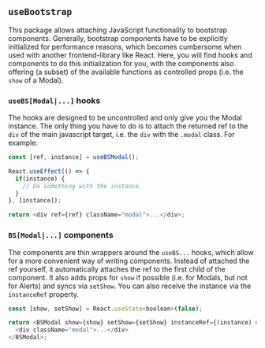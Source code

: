 ## `useBootstrap`
This package allows attaching JavaScript functionality to bootstrap components. Generally, bootstrap components have to be explicitly initialized for performance reasons, which becomes cumbersome when used with another frontend-library like React. Here, you will find hooks and components to do this initialization for you, with the components also offering (a subset) of the available functions as controlled props (i.e. the `show` of a Modal).

### `useBS[Modal|...]` hooks
The hooks are designed to be uncontrolled and only give you the Modal instance. The only thing you have to do is to attach the returned ref to the `div` of the main javascript target, i.e. the `div` with the `.modal` class. For example:
```javascript
const [ref, instance] = useBSModal();

React.useEffect(() => {
  if(instance) {
    // Do something with the instance.
  }
}, [instance]);

return <div ref={ref} className="modal">...</div>;
```

### `BS[Modal|...]` components
The components are thin wrappers around the `useBS...` hooks, which allow for a more convenient way of writing components. Instead of attached the ref yourself, it automatically attaches the ref to the first child of the component. It also adds props for `show` if possible (i.e. for Modals, but not for Alerts) and syncs via `setShow`. You can also receive the instance via the `instanceRef` property.

```javascript
const [show, setShow] = React.useState<boolean>(false);

return <BSModal show={show} setShow={setShow} instanceRef={(instance) => /* Do something with the instance */}>
  <div className="modal">...</div>
</BSModal>;
```
